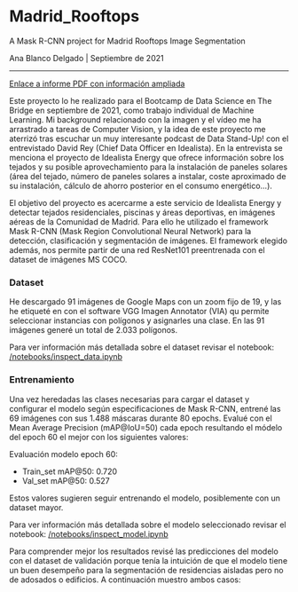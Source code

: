 # Madrid_Rooftops

A Mask R-CNN project for Madrid Rooftops Image Segmentation

Ana Blanco Delgado | Septiembre de 2021

---
[Enlace a informe PDF con información ampliada](https://github.com/casiopa/Madrid_Rooftops/blob/70d9bf0643b51750a7df19e985a75e2ca316e09b/Madrid%20Rooftop%20Segmentation%20-%20Resume.pdf)

Este proyecto lo he realizado para el Bootcamp de Data Science en The Bridge en septiembre de 2021, como trabajo individual de Machine Learning. Mi background relacionado con la imagen y el vídeo me ha arrastrado a tareas de Computer Vision, y la idea de este proyecto me aterrizó tras escuchar un muy interesante podcast de Data Stand-Up! con el entrevistado David Rey (Chief Data Officer en Idealista). En la entrevista se menciona el proyecto de Idealista Energy que ofrece información sobre los tejados y su posible aprovechamiento para la instalación de paneles solares (área del tejado, número de paneles solares a instalar, coste aproximado de su instalación, cálculo de ahorro posterior en el consumo energético...).

El objetivo del proyecto es acercarme a este servicio de Idealista Energy y detectar tejados residenciales, piscinas y áreas deportivas, en imágenes aéreas de la Comunidad de Madrid. Para ello he utilizado el framework Mask R-CNN (Mask Region Convolutional Neural Network) para la detección, clasificación y segmentación de imágenes. El framework elegido además, nos permite partir de una red ResNet101 preentrenada con el dataset de imágenes MS COCO.

### Dataset
He descargado 91 imágenes de Google Maps con un zoom fijo de 19, y las he etiqueté en con el software VGG Imagen Annotator (VIA) qu permite seleccionar instancias con polígonos y asignarles una clase. En las 91 imágenes generé un total de 2.033 polígonos.

Para ver información más detallada sobre el dataset revisar el notebook: [/notebooks/inspect_data.ipynb](https://github.com/casiopa/Madrid_Rooftops/blob/main/notebooks/inspect_data.ipynb)

### Entrenamiento
Una vez heredadas las clases necesarias para cargar el dataset y configurar el modelo según especificaciones de Mask R-CNN, entrené las 69 imágenes con sus 1.488 máscaras durante 80 epochs. Evalué con el Mean Average Precision (mAP@IoU=50) cada epoch resultando el módelo del epoch 60 el mejor con los siguientes valores:

Evaluación modelo epoch 60:
- Train_set mAP@50: 0.720 
- Val_set   mAP@50: 0.527

Estos valores sugieren seguir entrenando el modelo, posiblemente con un dataset mayor. 

Para ver información más detallada sobre el modelo seleccionado revisar el notebook: [/notebooks/inspect_model.ipynb](https://github.com/casiopa/Madrid_Rooftops/blob/main/notebooks/inspect_model.ipynb)

Para comprender mejor los resultados revisé las predicciones del modelo con el dataset de validación porque tenía la intuición de que el modelo tiene un buen desempeño para la segmentación de residencias aisladas pero no de adosados o edificios. A continuación muestro ambos casos:



